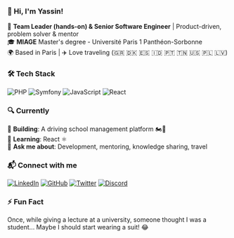 ### 👋 Hi, I'm Yassin!  

🚀 **Team Leader (hands-on) & Senior Software Engineer** | Product-driven, problem solver & mentor  
🎓 **MIAGE** Master's degree - Université Paris 1 Panthéon-Sorbonne  
🌍 Based in Paris | ✈️ Love traveling (🇬🇷 🇩🇰 🇪🇸 🇮🇩 🇵🇹 🇹🇳 🇺🇸 🇵🇱 🇱🇻)  

### 🛠️ Tech Stack  
![PHP](https://img.shields.io/badge/PHP-777BB4?style=for-the-badge&logo=php&logoColor=white) ![Symfony](https://img.shields.io/badge/Symfony-000000?style=for-the-badge&logo=symfony&logoColor=white) ![JavaScript](https://img.shields.io/badge/JavaScript-F7DF1E?style=for-the-badge&logo=javascript&logoColor=black) ![React](https://img.shields.io/badge/React-61DAFB?style=for-the-badge&logo=react&logoColor=black)  

### 🔍 Currently  
🔭 **Building**: A driving school management platform 🏍️🚗  
🌱 **Learning**: React ⚛️  
💬 **Ask me about**: Development, mentoring, knowledge sharing, travel  

### 📬 Connect with me  
[![LinkedIn](https://img.shields.io/badge/LinkedIn-yhammououali-0077B5?style=for-the-badge&logo=linkedin&logoColor=white)](https://www.linkedin.com/in/yhammououali/) [![GitHub](https://img.shields.io/badge/GitHub-yhammououali-181717?style=for-the-badge&logo=github&logoColor=white)](https://github.com/yhammououali) [![Twitter](https://img.shields.io/badge/Twitter-@yhammououali-1DA1F2?style=for-the-badge&logo=twitter&logoColor=white)](https://twitter.com/yhammououali) [![Discord](https://img.shields.io/badge/Discord-yhammououali-5865F2?style=for-the-badge&logo=discord&logoColor=white)](https://discord.com/)  

### ⚡ Fun Fact  
Once, while giving a lecture at a university, someone thought I was a student... Maybe I should start wearing a suit! 😂  
